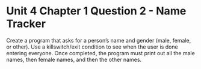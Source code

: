 # Unit 4 Chapter 1 Question 2 - Name Tracker

Create a program that asks for a person’s name and gender (male, female, or other). Use a killswitch/exit condition to see when the user is done entering everyone. Once completed, the program must print out all the male names, then female names, and then the other names.
